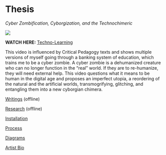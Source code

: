 # Thesis
_Cyber Zombification, Cyborgization, and the Technochimeric_

![]({{site.baseurl}}//Education.png)


**WATCH HERE:** [Techno-Learning](https://youtu.be/_1-43Bd7kPM)

This video is influenced by Critical Pedagogy texts and shows multiple versions of myself going through a banking system of education, which trains me to be a cyber zombie. A cyber zombie is a dehumanized creature who can no longer function in the “real” world. If they are to re-humanize, they will need external help. This video questions what it means to be human in the digital age and proposes an imperfect utopia, a reordering of the natural and the artificial worlds, transmogrifying, glitching, and entangling them into a new cyborgian chimera.

[Writings](Writings.md) (offline)

[Research](break.md) (offline)

[Installation](Installation.md)

[Process](Process.md)

[Diagrams](diagrams.md)

[Artist Bio](artistbio.md)
